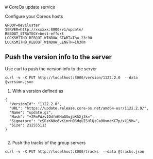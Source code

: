 # CoreOs update service



Configure your Coreos hosts

```
GROUP=DevCluster
SERVER=http://xxxxxx:8000/v1/update/
REBOOT_STRATEGY=best-effort
LOCKSMITHD_REBOOT_WINDOW_START=Thu 23:00
LOCKSMITHD_REBOOT_WINDOW_LENGTH=1h30m
```

## Push the version info to the server

Use curl to push the version info to the server

```
curl -v -X PUT http://localhost:8000/version/1122.2.0  --data @version.json
```

1. With a version defined as

```
{
  "VersionId": "1122.2.0",
  "URL": "https://update.release.core-os.net/amd64-usr/1122.2.0/",
  "Name": "update.gz",
  "Hash": "+ZFmPWzv1OdfmKHaGSojbK5Xj3k=",
  "Signature": "cSBzKN0c6vKinrH0SdqUZSHlQtCa90vmeKC7p/xk19M=",
  "Size": 212555113
}


```

2. Push the tracks of the group servers

```
curl -v -X PUT http://localhost:8000/tracks  --data @tracks.json

```
